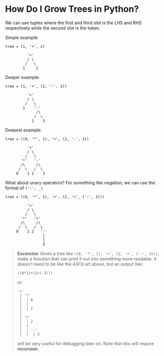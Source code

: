 # How Do I Grow Trees in Python?

We can use tuples where the first and third slot is the LHS and RHS respectively
while the second slot is the token.

Simple example:
```
tree = (1, '+', 2)
```
```
          '+'
          / \
         /   \
        1     2
```

Deeper example:
```
tree = (1, '+', (2, '-', 3))
```
```
          '+'
          / \
         /   \
        1    '-'
              /\
             /  \
            2    3
```

Deepest example:
```
tree = ((0, '*', 1), '+', (2, '-', 3))
```
```
          '+'
          / \
         /   \
       '*'   '-'
       /\     /\
      /  \   /  \
     0    1 2    3
```

What about unary operators?
For something like negation,
we can use the format of `('-', _)`.
```
tree = ((0, '*', 1), '+', (2, '+', ('-', 3)))
```
```
          '+'
          / \
         /   \
       '*'   '+'
       /\     /\
      /  \   /  \
     0    1 2   '-'
                 |
                 |
                 3
```

> **Excercise**: Given a tree like `((0, '*', 1), '+', (2, '+', ('-', 3)))`,
> make a function that can print it out into something more readable.
> It doesn't need to be like the ASCII art above, but an output like:
> ```
> ((0*1)+(2+(-3)))
> ```
> or:
> ```
> '+'
>  | '*'
>  |  | 0
>  |  |
>  |  | 1
>  |
>  | '+'
>  |  | 2
>  |  |
>  |  | '-'
>  |  |  | 3
> ```
> will be very useful for debugging later on.
> Note that this will require **recursion**.
